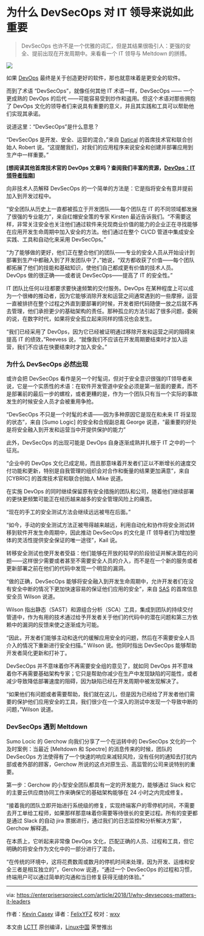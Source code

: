 为什么 DevSecOps 对 IT 领导来说如此重要
======

> DevSecOps 也许不是一个优雅的词汇，但是其结果很吸引人：更强的安全、提前出现在开发周期中。来看看一个 IT 领导与 Meltdown 的拼搏。

![](https://enterprisersproject.com/sites/default/files/styles/620x350/public/images/TEP_SecurityTraining1_620x414_1014.png?itok=zqxqJGDG)

如果 [DevOps][1] 最终是关于创造更好的软件，那也就意味着是更安全的软件。

而到了术语 “DevSecOps”，就像任何其他 IT 术语一样，DevSecOps —— 一个更成熟的 DevOps 的后代 ——可能容易受到炒作和盗用。但这个术语对那些拥抱了 DevOps 文化的领导者们来说具有重要的意义，并且其实践和工具可以帮助他们实现其承诺。

说道这里：“DevSecOps”是什么意思？

“DevSecOps 是开发、安全、运营的混合，”来自 [Datical][2] 的首席技术官和联合创始人 Robert 说。“这提醒我们，对我们的应用程序来说安全和创建并部署应用到生产中一样重要。”

**[想阅读其他首席技术官的 DevOps 文章吗？查阅我们丰富的资源，[DevOps：IT 领导者指南][3]]**

向非技术人员解释 DevSecOps 的一个简单的方法是：它是指将安全有意并提前加入到开发过程中。

“安全团队从历史上一直都被孤立于开发团队——每个团队在 IT 的不同领域都发展了很强的专业能力”，来自红帽安全策的专家 Kirsten 最近告诉我们。“不需要这样，非常关注安全也关注他们通过软件来兑现商业价值的能力的企业正在寻找能够在应用开发生命周期中加入安全的方法。他们通过在整个 CI/CD 管道中集成安全实践、工具和自动化来采用 DevSecOps。”

“为了能够做的更好，他们正在整合他们的团队——专业的安全人员从开始设计到部署到生产中都融入到了开发团队中了，”她说，“双方都收获了价值——每个团队都拓展了他们的技能和基础知识，使他们自己都成更有价值的技术人员。 DevOps 做的很正确——或者说 DevSecOps——提高了 IT 的安全性。”

IT 团队比任何以往都要求要快速频繁的交付服务。DevOps 在某种程度上可以成为一个很棒的推动者，因为它能够消除开发和运营之间通常遇到的一些摩擦，运营一直被排挤在整个过程之外直到要部署的时候，开发者把代码随便一放之后就不再去管理，他们承担更少的基础架构的责任。那种孤立的方法引起了很多问题，委婉的说，在数字时代，如果将安全孤立起来同样的情况也会发生。

“我们已经采用了 DevOps，因为它已经被证明通过移除开发和运营之间的阻碍来提高 IT 的绩效，”Reevess 说，“就像我们不应该在开发周期要结束时才加入运营，我们不应该在快要结束时才加入安全。”

### 为什么 DevSecOps 必然出现

或许会把 DevSecOps 看作是另一个时髦词，但对于安全意识很强的IT领导者来说，它是一个实质性的术语：在软件开发管道中安全必须是第一层面的要素，而不是部署前的最后一步的螺栓，或者更糟的是，作为一个团队只有当一个实际的事故发生的时候安全人员才会被重用争抢。

“DevSecOps 不只是一个时髦的术语——因为多种原因它是现在和未来 IT 将呈现的状态”，来自 [Sumo Logic] 的安全和合规副总裁 George 说道，“最重要的好处是将安全融入到开发和运营当中开提供保护的能力”

此外，DevSecOps 的出现可能是 DevOps 自身逐渐成熟并扎根于 IT 之中的一个征兆。

“企业中的 DevOps 文化已成定局，而且那意味着开发者们正以不断增长的速度交付功能和更新，特别是自我管理的组织会对合作和衡量的结果更加满意”，来自 [CYBRIC] 的首席技术官和联合创始人 Mike 说道。

在实施 DevOps 的同时继续保留原有安全措施的团队和公司，随着他们继续部署的更快更频繁可能正在经历越来越多的安全管理风险上的痛苦。

“现在的手工的安全测试方法会继续远远被甩在后面。”

“如今，手动的安全测试方法正被甩得越来越远，利用自动化和协作将安全测试转移到软件开发生命周期中，因此推动 DevSecOps 的文化是 IT 领导者们为增加整体的灵活性提供安全保证的唯一途径”，Kail 说。

转移安全测试也使开发者受益：他们能够在开放的较早的阶段验证并解决潜在的问题——这样很少需要或者甚至不需要安全人员的介入，而不是在一个新的服务或者更新部署之前在他们的代码中发现一个明显的漏洞。

“做的正确，DevSecOps 能够将安全融入到开发生命周期中，允许开发者们在没有安全中断的情况下更加快速容易的保证他们应用的安全”，来自 [SAS][8] 的首席信息安全员 Wilson 说道。

Wilson 指出静态（SAST）和源组合分析（SCA）工具，集成到团队的持续交付管道中，作为有用的技术通过给予开发者关于他们的代码中的潜在问题和第三方依赖中的漏洞的反馈来使之逐渐成为可能。

“因此，开发者们能够主动和迭代的缓解应用安全的问题，然后在不需要安全人员介入的情况下重新进行安全扫描。” Wilson 说。他同时指出 DevSecOps 能够帮助开发者简化更新和打补丁。

DevSecOps 并不意味着你不再需要安全组的意见了，就如同 DevOps 并不意味着你不再需要基础架构专家；它只是帮助你减少在生产中发现缺陷的可能性，或者减少导致降低部署速度的阻碍，因为缺陷已经在开发周期中被发现解决了。

“如果他们有问题或者需要帮助，我们就在这儿，但是因为已经给了开发者他们需要的保护他们应用安全的工具，我们很少在一个深入的测试中发现一个导致中断的问题，”Wilson 说道。

### DevSecOps 遇到 Meltdown

Sumo Locic 的 Gerchow 向我们分享了一个在运转中的 DevSecOps 文化的一个及时案例：当最近 [Meltdown 和 Spectre] 的消息传来的时候，团队的 DevSecOps 方法使得有了一个快速的响应来减轻风险，没有任何的通知去打扰内部或者外部的顾客，Gerchow 所说的这点对原生云、高监管的公司来说特别的重要。

第一步：Gerchow 的小型安全团队都具有一定的开发能力，能够通过 Slack 和它的主要云供应商协同工作来确保它的基础架构能够在 24 小时之内完成修复。

“接着我的团队立即开始进行系统级的修复，实现终端客户的零停机时间，不需要去开工单给工程师，如果那样那意味着你需要等待很长的变更过程。所有的变更都是通过 Slack 的自动 jira 票据进行，通过我们的日志监控和分析解决方案”，Gerchow 解释道。

在本质上，它听起来非常像 DevOps 文化，匹配正确的人员、过程和工具，但它明确的将安全作为文化中的一部分进行了混合。

“在传统的环境中，这将花费数周或数月的停机时间来处理，因为开发、运维和安全三者是相互独立的”，Gerchow 说道，“通过一个 DevSecOps 的过程和习惯，终端用户可以通过简单的沟通和当日修复获得无缝的体验。”

--------------------------------------------------------------------------------

via: https://enterprisersproject.com/article/2018/1/why-devsecops-matters-it-leaders

作者：[Kevin Casey][a]
译者：[FelixYFZ](https://github.com/FelixYFZ)
校对：[wxy](https://github.com/wxy)

本文由 [LCTT](https://github.com/LCTT/TranslateProject) 原创编译，[Linux中国](https://linux.cn/) 荣誉推出

[a]:https://enterprisersproject.com/user/kevin-casey
[1]:https://enterprisersproject.com/tags/devops
[2]:https://www.datical.com/
[3]:https://enterprisersproject.com/devops?sc_cid=70160000000h0aXAAQ
[4]:https://www.redhat.com/en?intcmp=701f2000000tjyaAAA
[5]:https://enterprisersproject.com/article/2017/10/what-s-next-devops-5-trends-watch
[6]:https://www.sumologic.com/
[7]:https://www.cybric.io/
[8]:https://www.sas.com/en_us/home.html
[9]:https://www.redhat.com/en/blog/what-are-meltdown-and-spectre-heres-what-you-need-know?intcmp=701f2000000tjyaAAA
